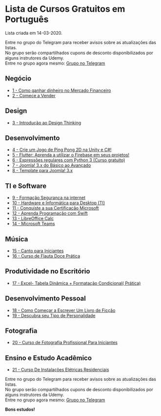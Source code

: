 # Lista de Cursos Gratuitos em Português

Lista criada em 14-03-2020.

Entre no grupo do Telegram para receber avisos sobre as atualizações das listas.  
No grupo serão compartilhados cupons de desconto disponibilizados por alguns instrutores da Udemy.  
Entre no grupo agora mesmo: [Grupo no Telegram](http://bit.ly/2UvKbVX)


## Negócio
 - [ 1 - Como ganhar dinheiro no Mercado Financeiro](https://www.udemy.com/course/como-ganhar-dinheiro-no-mercado-financeiro/?deal_code=UDEAFFWD320&ranMID=39197&ranEAID=FYTGsFWqJEA&ranSiteID=FYTGsFWqJEA-ru3zxxTKc5sff70WsFQgzw&LSNPUBID=FYTGsFWqJEA)
 - [ 2 - Comece a Vender](https://www.udemy.com/course/comece-a-vender/?deal_code=UDEAFFWD320&ranMID=39197&ranEAID=FYTGsFWqJEA&ranSiteID=FYTGsFWqJEA-ru3zxxTKc5sff70WsFQgzw&LSNPUBID=FYTGsFWqJEA)


## Design
 - [ 3 - Introdução ao Design Thinking](https://www.udemy.com/course/introdtensaio/?deal_code=UDEAFFWD320&ranMID=39197&ranEAID=FYTGsFWqJEA&ranSiteID=FYTGsFWqJEA-ru3zxxTKc5sff70WsFQgzw&LSNPUBID=FYTGsFWqJEA)


## Desenvolvimento
 - [ 4 - Crie um Jogo de Ping Pong 2D na Unity e C#!](https://www.udemy.com/course/crie-um-jogo-de-ping-pong-na-unity-e-c/?deal_code=UDEAFFWD320&ranMID=39197&ranEAID=FYTGsFWqJEA&ranSiteID=FYTGsFWqJEA-ru3zxxTKc5sff70WsFQgzw&LSNPUBID=FYTGsFWqJEA)
 - [ 5 - Flutter: Aprenda a utilizar o Firebase em seus projetos!](https://www.udemy.com/course/flutter-firebase/?deal_code=UDEAFFWD320&ranMID=39197&ranEAID=FYTGsFWqJEA&ranSiteID=FYTGsFWqJEA-ru3zxxTKc5sff70WsFQgzw&LSNPUBID=FYTGsFWqJEA)
 - [ 6 - Expressões regulares com Python 3 (Curso gratuito)](https://www.udemy.com/course/expressoes-regulares-com-python-3-curso-gratuito/?deal_code=UDEAFFWD320&ranMID=39197&ranEAID=FYTGsFWqJEA&ranSiteID=FYTGsFWqJEA-ru3zxxTKc5sff70WsFQgzw&LSNPUBID=FYTGsFWqJEA)
 - [ 7 - Joomla! 3.x do Básico ao Avançado](https://www.udemy.com/course/joomla-3x-do-basico-ao-avancado/?deal_code=UDEAFFWD320&ranMID=39197&ranEAID=FYTGsFWqJEA&ranSiteID=FYTGsFWqJEA-ru3zxxTKc5sff70WsFQgzw&LSNPUBID=FYTGsFWqJEA)
 - [ 8 - Template para Joomla! 3.x](https://www.udemy.com/course/template-para-joomla-3x/?deal_code=UDEAFFWD320&ranMID=39197&ranEAID=FYTGsFWqJEA&ranSiteID=FYTGsFWqJEA-ru3zxxTKc5sff70WsFQgzw&LSNPUBID=FYTGsFWqJEA)


## TI e Software
 - [ 9 - Formação Segurança na internet](https://www.udemy.com/course/seguranca-na-internet-j/?deal_code=UDEAFFWD320&ranMID=39197&ranEAID=FYTGsFWqJEA&ranSiteID=FYTGsFWqJEA-ru3zxxTKc5sff70WsFQgzw&LSNPUBID=FYTGsFWqJEA)
 - [ 10 - Hardware e Informática para Desktop (TI)](https://www.udemy.com/course/curso-de-informaticahardware-ti-tecnologia-da-informacao/?deal_code=UDEAFFWD320&ranMID=39197&ranEAID=FYTGsFWqJEA&ranSiteID=FYTGsFWqJEA-ru3zxxTKc5sff70WsFQgzw&LSNPUBID=FYTGsFWqJEA)
 - [ 11 - Conquiste a sua Certificação Microsoft](https://www.udemy.com/course/conquiste-a-sua-certificacao-microsoft/?deal_code=UDEAFFWD320&ranMID=39197&ranEAID=FYTGsFWqJEA&ranSiteID=FYTGsFWqJEA-ru3zxxTKc5sff70WsFQgzw&LSNPUBID=FYTGsFWqJEA)
 - [ 12 - Aprenda Programação com Swift](https://www.udemy.com/course/aprenda-programacao-com-swift/?deal_code=UDEAFFWD320&ranMID=39197&ranEAID=FYTGsFWqJEA&ranSiteID=FYTGsFWqJEA-ru3zxxTKc5sff70WsFQgzw&LSNPUBID=FYTGsFWqJEA)
 - [ 13 - LibreOffice Calc](https://www.udemy.com/course/libreoffice-calc-h/?deal_code=UDEAFFWD320&ranMID=39197&ranEAID=FYTGsFWqJEA&ranSiteID=FYTGsFWqJEA-ru3zxxTKc5sff70WsFQgzw&LSNPUBID=FYTGsFWqJEA)
 - [ 14 - Microsoft Teams](https://www.udemy.com/course/microsoft-teams-br/?deal_code=UDEAFFWD320&ranMID=39197&ranEAID=FYTGsFWqJEA&ranSiteID=FYTGsFWqJEA-ru3zxxTKc5sff70WsFQgzw&LSNPUBID=FYTGsFWqJEA)


## Música
 - [ 15 - Canto para Iniciantes](https://www.udemy.com/course/canto-para-iniciantes/?deal_code=UDEAFFWD320&ranMID=39197&ranEAID=FYTGsFWqJEA&ranSiteID=FYTGsFWqJEA-ru3zxxTKc5sff70WsFQgzw&LSNPUBID=FYTGsFWqJEA)
 - [ 16 - Curso de Flauta Doce Prática](https://www.udemy.com/course/curso-de-flauta-doce-pratica/?deal_code=UDEAFFWD320&ranMID=39197&ranEAID=FYTGsFWqJEA&ranSiteID=FYTGsFWqJEA-ru3zxxTKc5sff70WsFQgzw&LSNPUBID=FYTGsFWqJEA)


## Produtividade no Escritório
 - [ 17 - Excel- Tabela Dinâmica + Formatação Condicional( Prática)](https://www.udemy.com/course/excel-tabela-dinamica-formatacao-condicional-pratica/?deal_code=UDEAFFWD320&ranMID=39197&ranEAID=FYTGsFWqJEA&ranSiteID=FYTGsFWqJEA-ru3zxxTKc5sff70WsFQgzw&LSNPUBID=FYTGsFWqJEA)


## Desenvolvimento Pessoal
 - [ 18 - Como Começar a Escrever Um Livro de Ficção](https://www.udemy.com/course/como-comecar-a-escrever-um-livro-de-ficcao/?deal_code=UDEAFFWD320&ranMID=39197&ranEAID=FYTGsFWqJEA&ranSiteID=FYTGsFWqJEA-ru3zxxTKc5sff70WsFQgzw&LSNPUBID=FYTGsFWqJEA)
 - [ 19 - Descubra seu Tipo de Personalidade](https://www.udemy.com/course/descubra-seu-tipo-de-personalidade/?deal_code=UDEAFFWD320&ranMID=39197&ranEAID=FYTGsFWqJEA&ranSiteID=FYTGsFWqJEA-ru3zxxTKc5sff70WsFQgzw&LSNPUBID=FYTGsFWqJEA)


## Fotografia
 - [ 20 - Curso de Fotografia Profissional Para Iniciantes](https://www.udemy.com/course/fotografiaprofissional/?deal_code=UDEAFFWD320&ranMID=39197&ranEAID=FYTGsFWqJEA&ranSiteID=FYTGsFWqJEA-ru3zxxTKc5sff70WsFQgzw&LSNPUBID=FYTGsFWqJEA)


## Ensino e Estudo Acadêmico
 - [ 21 - Curso De Instalações Elétricas Residenciais](https://www.udemy.com/course/curso-de-instalacoes-eletricas-residenciais/?deal_code=UDEAFFWD320&ranMID=39197&ranEAID=FYTGsFWqJEA&ranSiteID=FYTGsFWqJEA-ru3zxxTKc5sff70WsFQgzw&LSNPUBID=FYTGsFWqJEA)


Entre no grupo do Telegram para receber avisos sobre as atualizações das listas.  
No grupo serão compartilhados cupons de desconto disponibilizados por alguns instrutores da Udemy.  
Entre no grupo agora mesmo: [Grupo no Telegram](http://bit.ly/2UvKbVX)


**Bons estudos!**
